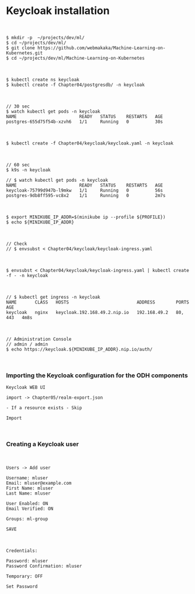 # Keycloak installation

<br/>

```
$ mkdir -p  ~/projects/dev/ml/
$ cd ~/projects/dev/ml/
$ git clone https://github.com/webmakaka/Machine-Learning-on-Kubernetes.git
$ cd ~/projects/dev/ml/Machine-Learning-on-Kubernetes
```

<br/>

```
$ kubectl create ns keycloak
$ kubectl create -f Chapter04/postgresdb/ -n keycloak
```

<br/>

```
// 30 sec
$ watch kubectl get pods -n keycloak
NAME                        READY   STATUS    RESTARTS   AGE
postgres-655d75f54b-xzvh6   1/1     Running   0          30s
```

<br/>

```
$ kubectl create -f Chapter04/keycloak/keycloak.yaml -n keycloak
```

<br/>

```
// 60 sec
$ k9s -n keycloak

// $ watch kubectl get pods -n keycloak
NAME                        READY   STATUS    RESTARTS   AGE
keycloak-75799d947b-l9mkw   1/1     Running   0          56s
postgres-9db8ff595-vc8x2    1/1     Running   0          2m7s

```

<!--

<br/>

```
$ minikube ip --profile ${PROFILE}
192.168.49.2
```

<br/>

```
$ export MINIKUBE_IP_ADDR=192.168.49.2
```

-->

<br/>

```
$ export MINIKUBE_IP_ADDR=$(minikube ip --profile ${PROFILE})
$ echo ${MINIKUBE_IP_ADDR}
```

<br/>

```
// Check
// $ envsubst < Chapter04/keycloak/keycloak-ingress.yaml
```

<br/>

```
$ envsubst < Chapter04/keycloak/keycloak-ingress.yaml | kubectl create -f - -n keycloak
```

<br/>

```
// $ kubectl get ingress -n keycloak
NAME       CLASS   HOSTS                          ADDRESS        PORTS     AGE
keycloak   nginx   keycloak.192.168.49.2.nip.io   192.168.49.2   80, 443   4m8s
```

<br/>

```
// Administration Console
// admin / admin
$ echo https://keycloak.${MINIKUBE_IP_ADDR}.nip.io/auth/
```

<br/>

### Importing the Keycloak configuration for the ODH components

```
Keycloak WEB UI

import -> Chapter05/realm-export.json

- If a resource exists - Skip

Import
```

<br/>

### Creating a Keycloak user

<br/>

```
Users -> Add user

Username: mluser
Email: mluser@example.com
First Name: mluser
Last Name: mluser

User Enabled: ON
Email Verified: ON

Groups: ml-group

SAVE
```

<br/>

```
Credentials:

Password: mluser
Password Confirmation: mluser

Temporary: OFF

Set Password
```
